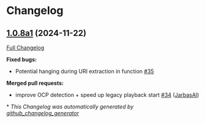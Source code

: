 # Changelog

## [1.0.8a1](https://github.com/OpenVoiceOS/ovos-ocp-pipeline-plugin/tree/1.0.8a1) (2024-11-22)

[Full Changelog](https://github.com/OpenVoiceOS/ovos-ocp-pipeline-plugin/compare/1.0.7...1.0.8a1)

**Fixed bugs:**

- Potential hanging during URI extraction in  function [\#35](https://github.com/OpenVoiceOS/ovos-ocp-pipeline-plugin/issues/35)

**Merged pull requests:**

- improve OCP detection + speed up legacy playback start [\#34](https://github.com/OpenVoiceOS/ovos-ocp-pipeline-plugin/pull/34) ([JarbasAl](https://github.com/JarbasAl))



\* *This Changelog was automatically generated by [github_changelog_generator](https://github.com/github-changelog-generator/github-changelog-generator)*
